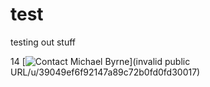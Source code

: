 # test
testing out stuff



14
[![Contact Michael Byrne](https://api.umpyre.com/badge/39049ef6f92147a89c72b0fd0fd30017/badge.svg?width=181&height=60&name=Michael%20Byrne&font_size=14)](invalid public URL/u/39049ef6f92147a89c72b0fd0fd30017)
